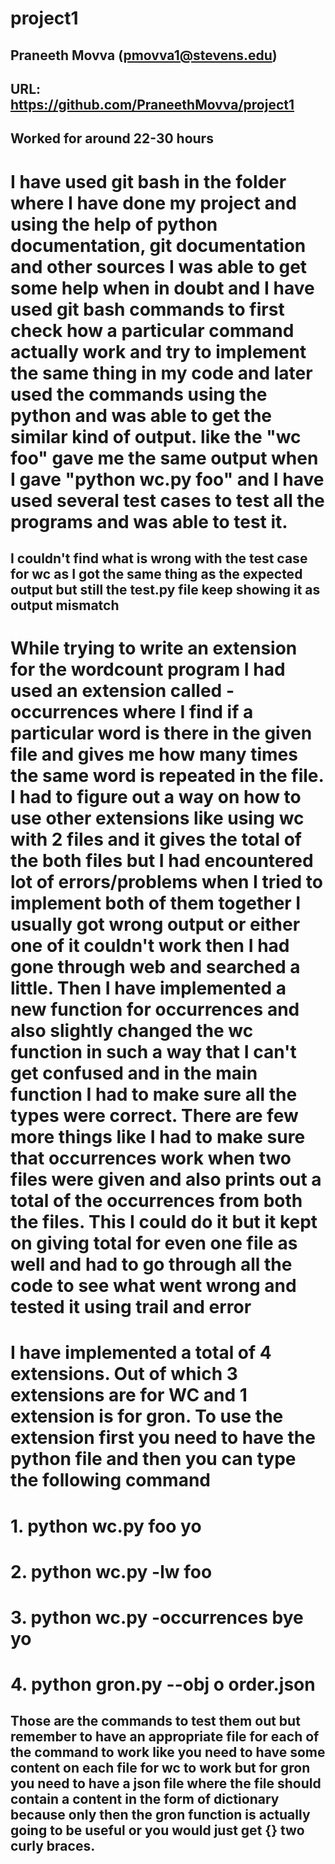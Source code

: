 # project1
## Praneeth Movva             (pmovva1@stevens.edu)
## URL:  https://github.com/PraneethMovva/project1

## Worked for around 22-30 hours
# I have used git bash in the folder where I have done my project and using the help of python documentation, git documentation and other sources I was able to get some help when in doubt and I have used git bash commands to first check how a particular command actually work and try to implement the same thing in my code and later used the commands using the python and was able to get the similar kind of output. like the "wc foo" gave me the same output when I gave "python wc.py foo" and I have used several test cases to test all the programs and was able to test it.

## I couldn't find what is wrong with the test case for wc as I got the same thing as the expected output but still the test.py file keep showing it as output mismatch

# While trying to write an extension for the wordcount program I had used an extension called -occurrences where I find if a particular word is there in the given file and gives me how many times the same word is repeated in the file. I had to figure out a way on how to use other extensions like using wc with 2 files and it gives the total of the both files but I had encountered lot of errors/problems when I tried to implement both of them together I usually got wrong output or either one of it couldn't work then I had gone through web and searched a little. Then I have implemented a new function for occurrences and also slightly changed the wc function in such a way that I can't get confused and in the main function I had to make sure all the types were correct. There are few more things like I had to make sure that occurrences work when two files were given and also prints out a total of the occurrences from both the files. This I could do it but it kept on giving total for even one file as well and had to go through all the code to see what went wrong and tested it using trail and error

# I have implemented a total of 4 extensions. Out of which 3 extensions are for WC and 1 extension is for gron. To use the extension first you need to have the python file and then you can type the following command 
# 1. python wc.py foo yo
# 2. python wc.py -lw foo 
# 3. python wc.py -occurrences bye yo
# 4. python gron.py --obj o order.json
## Those are the commands to test them out but remember to have an appropriate file for each of the command to work like you need to have some content on each file for wc to work but for gron you need to have a json file where the file should contain a content in the form of dictionary because only then the gron function is actually going to be useful or you would just get {} two curly braces.
